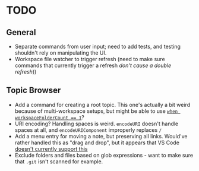 # TODO

## General
- Separate commands from user input; need to add tests, and testing shouldn't rely on manipulating the UI.
- Workspace file watcher to trigger refresh (need to make sure commands that currently trigger a refresh *don't cause a double refresh*))

## Topic Browser
- Add a command for creating a root topic. This one's actually a bit weird because of multi-workspace setups,
  but might be able to use [`when workspaceFolderCount == 1`](https://code.visualstudio.com/docs/getstarted/keybindings)?
- URI encoding? Handling spaces is weird. `encodeURI` doesn't handle spaces at all, and `encodeURIComponent` improperly replaces `/`
- Add a menu entry for moving a note, but preserving all links. Would've rather handled this as "drag and drop",
  but it appears that VS Code [doesn't currently support this](https://github.com/Microsoft/vscode/issues/32592)
- Exclude folders and files based on glob expressions - want to make sure that `.git` isn't scanned for example.